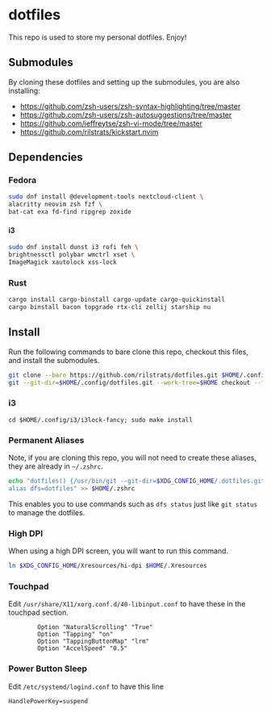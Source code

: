 # dotfiles

This repo is used to store my personal dotfiles. Enjoy!

## Submodules

By cloning these dotfiles and setting up the submodules, you are also installing:

- https://github.com/zsh-users/zsh-syntax-highlighting/tree/master
- https://github.com/zsh-users/zsh-autosuggestions/tree/master
- https://github.com/jeffreytse/zsh-vi-mode/tree/master
- https://github.com/rilstrats/kickstart.nvim

## Dependencies

### Fedora

```bash
sudo dnf install @development-tools nextcloud-client \
alacritty neovim zsh fzf \
bat-cat exa fd-find ripgrep zoxide
```

#### i3

```bash
sudo dnf install dunst i3 rofi feh \
brightnessctl polybar wmctrl xset \
ImageMagick xautolock xss-lock 
```

### Rust

```bash
cargo install cargo-binstall cargo-update cargo-quickinstall
cargo binstall bacon topgrade rtx-cli zellij starship nu
```
<!-- cargo install bacon bat bottom du-dust exa procs ripgrep sd topgrade zoxide -->


## Install

Run the following commands to bare clone this repo, checkout this files, and install the submodules.

```bash
git clone --bare https://github.com/rilstrats/dotfiles.git $HOME/.config/dotfiles.git
git --git-dir=$HOME/.config/dotfiles.git --work-tree=$HOME checkout --force --recurse-submodules 
```
### i3

```
cd $HOME/.config/i3/i3lock-fancy; sudo make install
```

### Permanent Aliases

Note, if you are cloning this repo, you will not need to create these aliases, they are already in `~/.zshrc`.

```bash
echo "dotfiles() {/usr/bin/git --git-dir=$XDG_CONFIG_HOME/.dotfiles.git --work-tree=$HOME $*}
alias dfs=dotfiles" >> $HOME/.zshrc
```

This enables you to use commands such as `dfs status` just like `git status` to manage the dotfiles.

### High DPI

When using a high DPI screen, you will want to run this command.

```bash
ln $XDG_CONFIG_HOME/Xresources/hi-dpi $HOME/.Xresources
```

### Touchpad

Edit `/usr/share/X11/xorg.conf.d/40-libinput.conf` to have these in the touchpad section.

```
        Option "NaturalScrolling" "True"
        Option "Tapping" "on"
        Option "TappingButtonMap" "lrm"
        Option "AccelSpeed" "0.5"
```

### Power Button Sleep

Edit `/etc/systemd/logind.conf` to have this line

```
HandlePowerKey=suspend
```

